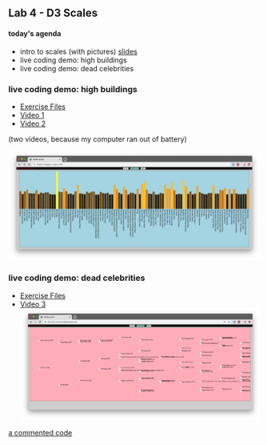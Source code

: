 ## Lab 4 - D3 Scales

#### today's agenda
- intro to scales (with pictures) [slides](https://docs.google.com/presentation/d/1mL81BbzNZWUPyvwf1Uil15Q9x6axwplP7MCXSGrH558/edit?usp=sharing)
- live coding demo: high buildings
- live coding demo: dead celebrities

### live coding demo: high buildings
- [Exercise Files](lab4-linear-scale.zip)
- [Video 1](https://drive.google.com/file/d/1FsWXKaYx7hIgorfcPudtK_DPQkSs44o8/view?usp=sharing)
- [Video 2](https://drive.google.com/file/d/19TpfYK3NThC756hMLAoGvU_VeORqXg8H/view?usp=sharing)

(two videos, because my computer ran out of battery)

![](assets/linear-scale.png)


### live coding demo: dead celebrities
- [Exercise Files](lab4-time-scale.zip)
- [Video 3](https://drive.google.com/file/d/1rpgu6S7-pEacLTbczigxoEj6QHVzoU82/view?usp=sharing)
![](assets/time-scale.png)

[a commented code](lab4-time-scale-commmented/js/middlescript.js)
